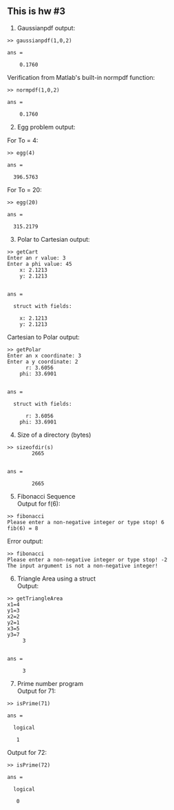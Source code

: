 ## This is hw #3  

1. Gaussianpdf output:  

```  
>> gaussianpdf(1,0,2)  

ans =  

    0.1760  
```  

Verification from Matlab's built-in normpdf function:  

```  
>> normpdf(1,0,2)  

ans =  

    0.1760  
```  

2. Egg problem output:  

For To = 4:  
```  
>> egg(4)  

ans =  

  396.5763  
```  

For To = 20:  
```  
>> egg(20)  

ans =  

  315.2179  
```  

3. Polar to Cartesian output:  
```  
>> getCart  
Enter an r value: 3  
Enter a phi value: 45  
    x: 2.1213  
    y: 2.1213  


ans =  

  struct with fields:  

    x: 2.1213  
    y: 2.1213  
```  
Cartesian to Polar output:  
```  
>> getPolar  
Enter an x coordinate: 3  
Enter a y coordinate: 2  
      r: 3.6056  
    phi: 33.6901  


ans =  

  struct with fields:  

      r: 3.6056  
    phi: 33.6901  
```  

4. Size of a directory (bytes)  
```  
>> sizeofdir(s)  
        2665  


ans =  

        2665  
```  

5. Fibonacci Sequence  
Output for f(6):  
```  
>> fibonacci  
Please enter a non-negative integer or type stop! 6  
fib(6) = 8  
```  
Error output: 
```  
>> fibonacci  
Please enter a non-negative integer or type stop! -2  
The input argument is not a non-negative integer!  
```  

6. Triangle Area using a struct  
Output:  
```  
>> getTriangleArea
x1=4  
y1=3  
x2=2  
y2=1  
x3=5  
y3=7  
     3  


ans =  

     3  
```  

7. Prime number program  
Output for 71:    
```  
>> isPrime(71)  

ans =  

  logical  

   1  
```  
Output for 72:  
```  
>> isPrime(72)  

ans =  

  logical  

   0  
```  




